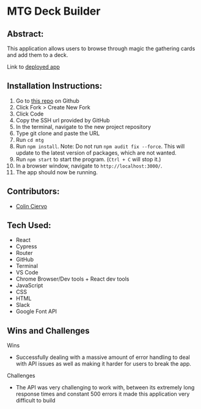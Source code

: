 # MTG Deck Builder
## Abstract:
This application allows users to browse through magic the gathering cards and add them to a deck.

Link to [deployed app]()

## Installation Instructions:
1. Go to [this repo](https://github.com/Mrcolin99/mtg) on Github
2. Click Fork > Create New Fork
3. Click Code
4. Copy the SSH url provided by GitHub
5. In the terminal, navigate to the new project repository
6. Type git clone and paste the URL
7. Run `cd mtg`
8. Run `npm install`. Note: Do not run `npm audit fix --force`. This will update to the latest version of packages, which are not wanted. 
9. Run `npm start` to start the program. (`Ctrl + C` will stop it.)
10. In a browser window, navigate to `http://localhost:3000/`.
11. The app should now be running.  


## Contributors:
- [Colin Ciervo](https://github.com/Mrcolin99)

## Tech Used:
- React
- Cypress
- Router
- GitHub
- Terminal
- VS Code
- Chrome Browser/Dev tools + React dev tools
- JavaScript
- CSS
- HTML
- Slack
- Google Font API

## Wins and Challenges
Wins
- Successfully dealing with a massive amount of error handling to deal with API issues as well as making it harder for users to break the app.


Challenges
- The API was very challenging to work with, between its extremely long response times and constant 500 errors it made this application very difficult to build